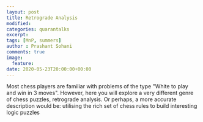 ```yaml
---
layout: post
title: Retrograde Analysis
modified:
categories: quarantalks
excerpt:
tags: [MnP, summers]
author : Prashant Sohani
comments: true
image:
  feature:
date: 2020-05-23T20:00:00+00:00
---
```

Most chess players are familiar with problems of the type "White to play and win in 3 moves". However, here you will explore a very different genre of chess puzzles, retrograde analysis. Or perhaps, a more accurate description would be: utilising the rich set of chess rules to build interesting logic puzzles

<!-- TYPE ARTICLE BELOW -->
<!-- Use ### for header_1 -->
<!-- Use <b></b> for header_2 -->
<!-- No suffix required for normal text -->
<!-- Use <i></i> for ending notes -->
